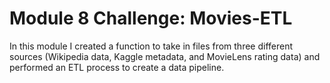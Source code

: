 # Module 8 Challenge: Movies-ETL

In this module I created a function to take in files from three different sources (Wikipedia data, Kaggle metadata, and MovieLens rating data) and performed an ETL process to create a data pipeline.
